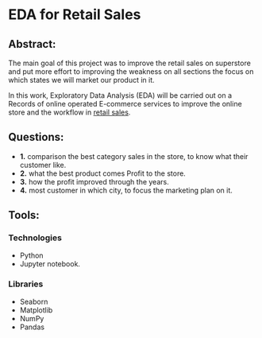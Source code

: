 # EDA for Retail Sales
## Abstract:
The main goal of this project was to improve the retail sales on superstore and put more effort to improving the weakness on all sections the focus on which states we will market our product in it.

In this work, Exploratory Data Analysis (EDA) will be carried out on a Records of online operated E-commerce services to improve the online store and the workflow in [retail sales](https://www.kaggle.com/jr2ngb/superstore-data/code).

## Questions:

- **1.** comparison the best category sales in the store, to know what their customer like.
- **2.** what the best product comes Profit to the store.
- **3.** how the profit improved through the years. 
- **4.** most customer in which city, to focus the marketing plan on it.

## Tools:
### Technologies
- Python
- Jupyter notebook.

### Libraries 
- Seaborn 
- Matplotlib
- NumPy
- Pandas
